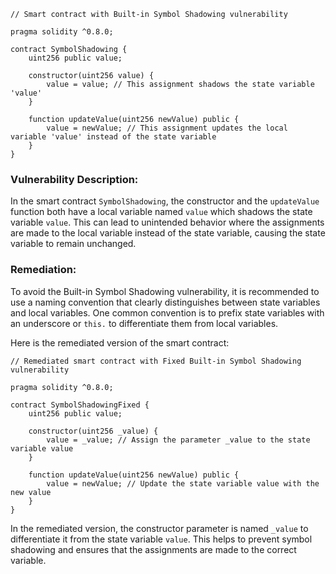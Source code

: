 ```solidity
// Smart contract with Built-in Symbol Shadowing vulnerability

pragma solidity ^0.8.0;

contract SymbolShadowing {
    uint256 public value;

    constructor(uint256 value) {
        value = value; // This assignment shadows the state variable 'value'
    }

    function updateValue(uint256 newValue) public {
        value = newValue; // This assignment updates the local variable 'value' instead of the state variable
    }
}
```

### Vulnerability Description:
In the smart contract `SymbolShadowing`, the constructor and the `updateValue` function both have a local variable named `value` which shadows the state variable `value`. This can lead to unintended behavior where the assignments are made to the local variable instead of the state variable, causing the state variable to remain unchanged.

### Remediation:
To avoid the Built-in Symbol Shadowing vulnerability, it is recommended to use a naming convention that clearly distinguishes between state variables and local variables. One common convention is to prefix state variables with an underscore or `this.` to differentiate them from local variables.

Here is the remediated version of the smart contract:

```solidity
// Remediated smart contract with Fixed Built-in Symbol Shadowing vulnerability

pragma solidity ^0.8.0;

contract SymbolShadowingFixed {
    uint256 public value;

    constructor(uint256 _value) {
        value = _value; // Assign the parameter _value to the state variable value
    }

    function updateValue(uint256 newValue) public {
        value = newValue; // Update the state variable value with the new value
    }
}
```

In the remediated version, the constructor parameter is named `_value` to differentiate it from the state variable `value`. This helps to prevent symbol shadowing and ensures that the assignments are made to the correct variable.